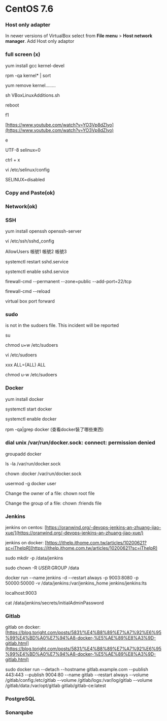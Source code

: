 # CentOS 7.6

### Host only adapter 

In newer versions of VirtualBox select from **File menu** &gt; **Host network manager**. Add Host only adaptor

### full screen \(x\)

yum install gcc kernel-devel

rpm -qa kernel\* \| sort

yum remove kernel........

sh VBoxLinuxAdditions.sh

reboot 

f1

[https://www.youtube.com/watch?v=YO3Vp8dZIyo](https://www.youtube.com/watch?v=YO3Vp8dZIyo)

e

UTF-8 selinux=0

ctrl + x

vi /etc/selinux/config

SELINUX=disabled



### Copy and Paste\(ok\)

### Network\(ok\)

### SSH

yum install openssh openssh-server

vi /etc/ssh/sshd\_config

AllowUsers 帳號1 帳號2 帳號3

systemctl restart sshd.service

systemctl enable sshd.service

firewall-cmd --permanent --zone=public --add-port=22/tcp

firewall-cmd --reload

virtual box port forward 

### sudo

is not in the sudoers file. This incident will be reported

su

chmod u+w /etc/sudoers

vi /etc/sudoers

xxx ALL=\(ALL\) ALL

chmod u-w /etc/sudoers

### Docker

yum install docker

systemctl start docker

systemctl enable docker

rpm -qa\|grep docker \(查看docker裝了哪些東西\)



### dial unix /var/run/docker.sock: connect: permission denied

groupadd docker

ls -la /var/run/docker.sock

chown :docker /var/run/docker.sock

usermod -g docker user



Change the owner of a file: chown root file

Change the group of a file: chown :friends file

### Jenkins

jenkins on centos: [https://oranwind.org/-devops-jenkins-an-zhuang-jiao-xue/](https://oranwind.org/-devops-jenkins-an-zhuang-jiao-xue/)

jenkins on docker: [https://ithelp.ithome.com.tw/articles/10200621?sc=iThelpR](https://ithelp.ithome.com.tw/articles/10200621?sc=iThelpR)

sudo mkdir -p /data/jenkins

sudo chown -R $USER:$GROUP /data

docker run  --name jenkins  -d --restart always  -p 9003:8080 -p 50000:50000  -v /data/jenkins:/var/jenkins\_home  jenkins/jenkins:lts

localhost:9003

cat /data/jenkins/secrets/initialAdminPassword

### Gitlab

gitlab on docker: [https://blog.toright.com/posts/5831/%E4%B8%89%E7%A7%92%E6%95%99%E4%BD%A0%E7%94%A8-docker-%E5%AE%89%E8%A3%9D-gitlab.html](https://blog.toright.com/posts/5831/%E4%B8%89%E7%A7%92%E6%95%99%E4%BD%A0%E7%94%A8-docker-%E5%AE%89%E8%A3%9D-gitlab.html)

sudo docker run --detach --hostname gitlab.example.com --publish 443:443 --publish 9004:80 --name gitlab --restart always --volume /gitlab/config:/etc/gitlab --volume /gitlab/logs:/var/log/gitlab --volume /gitlab/data:/var/opt/gitlab  gitlab/gitlab-ce:latest

### PostgreSQL



### Sonarqube













